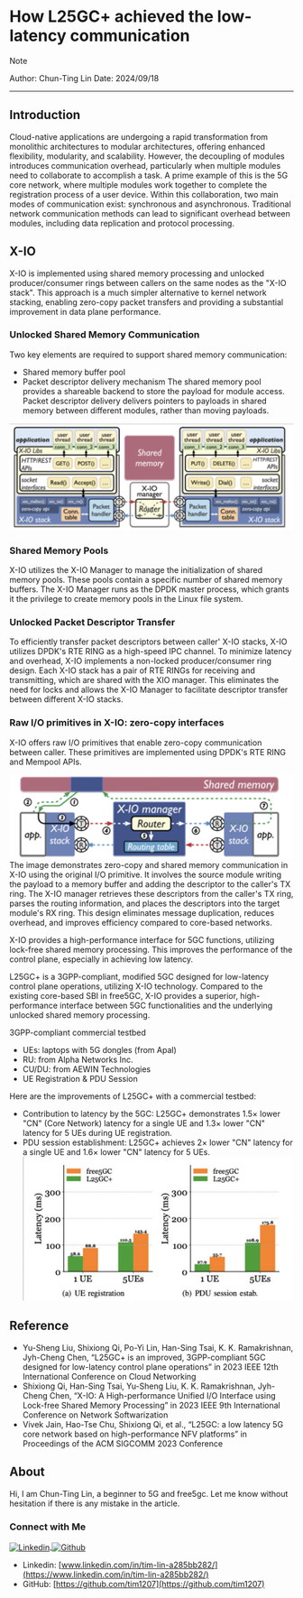 # How L25GC+ achieved the low-latency communication
>[!NOTE]
> Author: Chun-Ting Lin
> Date: 2024/09/18
---

## Introduction
Cloud-native applications are undergoing a rapid transformation from monolithic architectures to modular architectures, offering enhanced flexibility, modularity, and scalability.
However, the decoupling of modules introduces communication overhead, particularly when multiple modules need to collaborate to accomplish a task.
A prime example of this is the 5G core network, where multiple modules work together to complete the registration process of a user device. Within this collaboration, two main modes of communication exist: synchronous and asynchronous.
Traditional network communication methods can lead to significant overhead between modules, including data replication and protocol processing.

## X-IO 
X-IO is implemented using shared memory processing and unlocked producer/consumer rings between callers on the same nodes as the "X-IO stack". This approach is a much simpler alternative to kernel network stacking, enabling zero-copy packet transfers and providing a substantial improvement in data plane performance.
### Unlocked Shared Memory Communication
Two key elements are required to support shared memory communication:
- Shared memory buffer pool
- Packet descriptor delivery mechanism
The shared memory pool provides a shareable backend to store the payload for module access. Packet descriptor delivery delivers pointers to payloads in shared memory between different modules, rather than moving payloads.

![An architectural overview of X-IO](./architecture.png)

### Shared Memory Pools
X-IO utilizes the X-IO Manager to manage the initialization of shared memory pools. These pools contain a specific number of shared memory buffers. The X-IO Manager runs as the DPDK master process, which grants it the privilege to create memory pools in the Linux file system.

### Unlocked Packet Descriptor Transfer
To efficiently transfer packet descriptors between caller' X-IO stacks, X-IO utilizes DPDK's RTE RING as a high-speed IPC channel. To minimize latency and overhead, X-IO implements a non-locked producer/consumer ring design. Each X-IO stack has a pair of RTE RINGs for receiving and transmitting, which are shared with the XIO manager. This eliminates the need for locks and allows the X-IO Manager to facilitate descriptor transfer between different X-IO stacks.

### Raw I/O primitives in X-IO: zero-copy interfaces
X-IO offers raw I/O primitives that enable zero-copy communication between caller. These primitives are implemented using DPDK's RTE RING and Mempool APIs.

![communication](./communication.png)
The image demonstrates zero-copy and shared memory communication in X-IO using the original I/O primitive. It involves the source module writing the payload to a memory buffer and adding the descriptor to the caller's TX ring. The X-IO manager retrieves these descriptors from the caller's TX ring, parses the routing information, and places the descriptors into the target module's RX ring. This design eliminates message duplication, reduces overhead, and improves efficiency compared to core-based networks.

X-IO provides a high-performance interface for 5GC functions, utilizing lock-free shared memory processing. This improves the performance of the control plane, especially in achieving low latency.

L25GC+ is a 3GPP-compliant, modified 5GC designed for low-latency control plane operations, utilizing X-IO technology. Compared to the existing core-based SBI in free5GC, X-IO provides a superior, high-performance interface between 5GC functionalities and the underlying unlocked shared memory processing.

3GPP-compliant commercial testbed
- UEs: laptops with 5G dongles (from Apal)
- RU: from Alpha Networks Inc.
- CU/DU: from AEWIN Technologies
- UE Registration & PDU Session


Here are the improvements of L25GC+ with a commercial testbed:
- Contribution to latency by the 5GC: L25GC+ demonstrates 1.5× lower "CN" (Core Network) latency for a single UE and 1.3× lower "CN" latency for 5 UEs during UE registration.
- PDU session establishment: L25GC+ achieves 2× lower "CN" latency for a single UE and 1.6× lower "CN" latency for 5 UEs.
![latency](./latency.png)




## Reference
- Yu-Sheng Liu, Shixiong Qi, Po-Yi Lin, Han-Sing Tsai, K. K. Ramakrishnan, Jyh-Cheng Chen, “L25GC+ is an improved, 3GPP-compliant 5GC designed for low-latency control plane operations” in 2023 IEEE 12th International Conference on Cloud Networking
- Shixiong Qi, Han-Sing Tsai, Yu-Sheng Liu, K. K. Ramakrishnan, Jyh-Cheng Chen, “X-IO: A High-performance Unified I/O Interface using Lock-free Shared Memory Processing” in 2023 IEEE 9th International Conference on Network Softwarization
- Vivek Jain, Hao-Tse Chu, Shixiong Qi, et al., “L25GC: a low latency 5G core network based on high-performance NFV platforms” in Proceedings of the ACM SIGCOMM 2023 Conference

## About
Hi, I am Chun-Ting Lin, a beginner to 5G and free5gc. Let me know without hesitation if there is any mistake in the article.

### Connect with Me

<p align="left">
<a href="www.linkedin.com/in/tim-lin-a285bb282/" target="blank">
 <img align="center"
    src="https://raw.githubusercontent.com/rahuldkjain/github-profile-readme-generator/master/src/images/icons/Social/linked-in-alt.svg"
    alt="Linkedin" height="30" width="40" />
</a>
<a href="https://github.com/KunLee76" target="blank">
   <img align="center"
      src="https://raw.githubusercontent.com/rahuldkjain/github-profile-readme-generator/master/src/images/icons/Social/github.svg"
      alt="Github" height="30" width="40" />
</a>
</p>

- Linkedin: [www.linkedin.com/in/tim-lin-a285bb282/](https://www.linkedin.com/in/tim-lin-a285bb282/)
- GitHub: [https://github.com/tim1207](https://github.com/tim1207)
